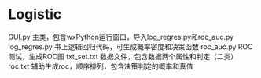 # Logistic
GUI.py 主类，包含wxPython运行窗口，导入log_regres.py和roc_auc.py
log_regres.py 书上逻辑回归代码，可生成概率密度和决策函数
roc_auc.py ROC测试，生成ROC图
txt_set.txt 数据文件，包含数据两个属性和判定（二类）
roc.txt 辅助生成roc，顺序排列，包含决策判定的概率和真值
